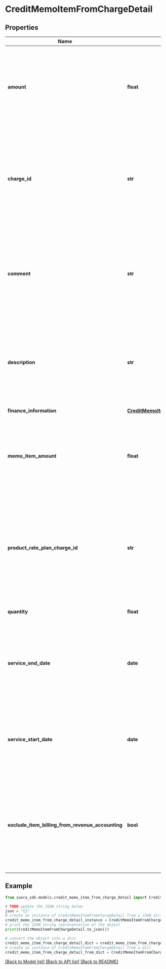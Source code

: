 # CreditMemoItemFromChargeDetail


## Properties

Name | Type | Description | Notes
------------ | ------------- | ------------- | -------------
**amount** | **float** | The amount of the credit memo item.  **Note**: This field is only available if you set the &#x60;zuora-version&#x60; request header to &#x60;224.0&#x60; or later. | [optional] 
**charge_id** | **str** | The ID of the product rate plan charge that the credit memo is created from.  **Note**: This field is not available if you set the &#x60;zuora-version&#x60; request header to &#x60;257.0&#x60; or later. | 
**comment** | **str** | Comments about the product rate plan charge.  **Note**: This field is not available if you set the &#x60;zuora-version&#x60; request header to &#x60;257.0&#x60; or later. | [optional] 
**description** | **str** | The description of the product rate plan charge.  **Note**: This field is only available if you set the &#x60;zuora-version&#x60; request header to &#x60;257.0&#x60; or later. | [optional] 
**finance_information** | [**CreditMemoItemFromChargeDetailFinanceInformation**](CreditMemoItemFromChargeDetailFinanceInformation.md) |  | [optional] 
**memo_item_amount** | **float** | The amount of the credit memo item.  **Note**: This field is not available if you set the &#x60;zuora-version&#x60; request header to &#x60;224.0&#x60; or later. | [optional] 
**product_rate_plan_charge_id** | **str** | The ID of the product rate plan charge that the credit memo is created from.  **Note**: This field is only available if you set the &#x60;zuora-version&#x60; request header to &#x60;257.0&#x60; or later. | 
**quantity** | **float** | The number of units for the credit memo item. | [optional] 
**service_end_date** | **date** | The service end date of the credit memo item. If not specified, the effective end date of the corresponding product rate plan will be used. | [optional] 
**service_start_date** | **date** | The service start date of the credit memo item. If not specified, the effective start date of the corresponding product rate plan will be used. | [optional] 
**exclude_item_billing_from_revenue_accounting** | **bool** | The flag to exclude the credit memo item from revenue accounting.  **Note**: This field is only available if you have the Billing - Revenue Integration feature enabled.  | [optional] 

## Example

```python
from zuora_sdk.models.credit_memo_item_from_charge_detail import CreditMemoItemFromChargeDetail

# TODO update the JSON string below
json = "{}"
# create an instance of CreditMemoItemFromChargeDetail from a JSON string
credit_memo_item_from_charge_detail_instance = CreditMemoItemFromChargeDetail.from_json(json)
# print the JSON string representation of the object
print(CreditMemoItemFromChargeDetail.to_json())

# convert the object into a dict
credit_memo_item_from_charge_detail_dict = credit_memo_item_from_charge_detail_instance.to_dict()
# create an instance of CreditMemoItemFromChargeDetail from a dict
credit_memo_item_from_charge_detail_from_dict = CreditMemoItemFromChargeDetail.from_dict(credit_memo_item_from_charge_detail_dict)
```
[[Back to Model list]](../README.md#documentation-for-models) [[Back to API list]](../README.md#documentation-for-api-endpoints) [[Back to README]](../README.md)


